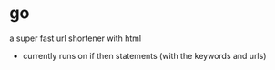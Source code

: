 # go
a super fast url shortener with html
- currently runs on if then statements (with the keywords and urls)
 

